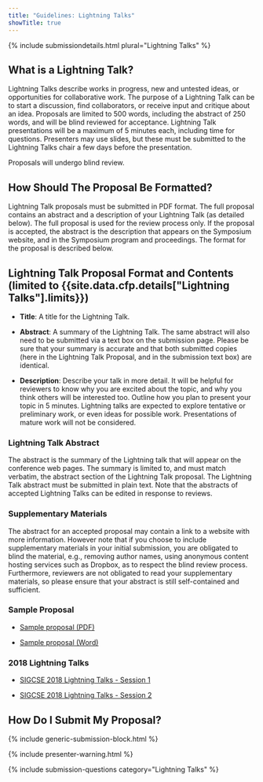 ```yaml
---
title: "Guidelines: Lightning Talks"
showTitle: true
---
```


{% include submissiondetails.html plural="Lightning Talks" %}

## What is a Lightning Talk?

Lightning Talks describe works in progress, new and untested ideas, or opportunities for collaborative work. The purpose of a Lightning Talk can be to start a discussion, find collaborators, or receive input and critique about an idea. Proposals are limited to 500 words, including the abstract of 250 words, and will be blind reviewed for acceptance. Lightning Talk presentations will be a maximum of 5 minutes each, including time for questions. Presenters may use slides, but these must be submitted to the Lightning Talks chair a few days before the presentation.

Proposals will undergo blind review.

## How Should The Proposal Be Formatted?

Lightning Talk proposals must be submitted in PDF format. The full proposal contains an abstract and a description of your Lightning Talk (as detailed below). The full proposal is used for the review process only. If the proposal is accepted, the abstract is the description that appears on the Symposium website, and in the Symposium program and proceedings. The format for the proposal is described below.

## Lightning Talk Proposal Format and Contents (limited to {{site.data.cfp.details["Lightning Talks"].limits}})

-   **Title**: A title for the Lightning Talk.

-   **Abstract**: A summary of the Lightning Talk. The same abstract will also need to be submitted via a text box on the submission page. Please be sure that your summary is accurate and that both submitted copies (here in the Lightning Talk Proposal, and in the submission text box) are identical.

-   **Description**: Describe your talk in more detail. It will be helpful for reviewers to know why you are excited about the topic, and why you think others will be interested too.  Outline how you plan to present your topic in 5 minutes. Lightning talks are expected to explore tentative or preliminary work, or even ideas for possible work. Presentations of mature work will not be considered.

### Lightning Talk Abstract

The abstract is the summary of the Lightning talk that will appear on the conference web pages. The summary is limited to, and must match verbatim, the abstract section of the Lightning Talk proposal. The Lightning Talk abstract must be submitted in plain text.  Note that the abstracts of accepted Lightning Talks can be edited in response to reviews.

### Supplementary Materials

The abstract for an accepted proposal may contain a link to a website with more information.  However note that if you choose to include supplementary materials in your initial submission, you are obligated to blind the material, e.g., removing author names, using anonymous content hosting services such as Dropbox, as to respect the blind review process.  Furthermore, reviewers are not obligated to read your supplementary materials, so please ensure that your abstract is still self-contained and sufficient.

### Sample Proposal

* [Sample proposal (PDF)](../docs/sigcse-sample-lightning-talk.pdf)

* [Sample proposal (Word)](../docs/sigcse-sample-lightning-talk.docx)

### 2018 Lightning Talks

* [SIGCSE 2018 Lightning Talks - Session 1](../docs/2018-lightning-talks/2018_LightningTalks_1.pdf)

* [SIGCSE 2018 Lightning Talks - Session 2](../docs/2018-lightning-talks/2018_LightningTalks_2.pdf)

## How Do I Submit My Proposal?

{% include generic-submission-block.html %}

{% include presenter-warning.html %}

{% include submission-questions category="Lightning Talks" %}
